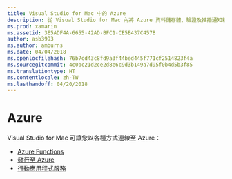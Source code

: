 ```yaml
---
title: Visual Studio for Mac 中的 Azure
description: 從 Visual Studio for Mac 內將 Azure 資料儲存體、驗證及推播通知新增至行動應用程式
ms.prod: xamarin
ms.assetid: 3E5ADF4A-6655-42AD-BFC1-CE5E437C457B
author: asb3993
ms.author: amburns
ms.date: 04/04/2018
ms.openlocfilehash: 76b7cd43c8fd9a3f44bed445f771cf2514823f4a
ms.sourcegitcommit: 4c0bc21d2ce2d8e6c9d3b149a7d95f0b4d5b3f85
ms.translationtype: HT
ms.contentlocale: zh-TW
ms.lasthandoff: 04/20/2018
---
```

# <a name="azure"></a>Azure

Visual Studio for Mac 可讓您以各種方式連線至 Azure：

- [Azure Functions](https://github.com/Microsoft/vs4mac-labs/tree/master/Azure-Functions/Getting-Started)
- [發行至 Azure](https://blog.xamarin.com/publish-azure-visual-studio-mac/)
- [行動應用程式服務](~/connected-services.md)